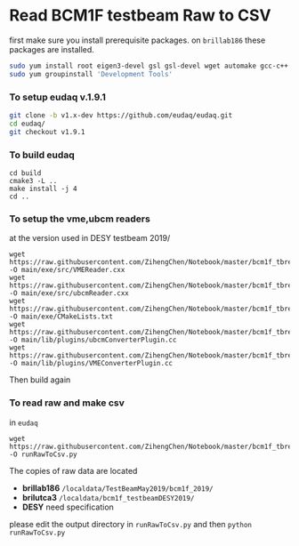# Read BCM1F testbeam Raw to CSV
first make sure you install prerequisite packages. on `brillab186` these packages are installed.

```bash
sudo yum install root eigen3-devel gsl gsl-devel wget automake gcc-c++ gcc-gfortran subversion java-1.8.0-openjdk-devel libX11-devel libXpm-devel libXft-devel libXext-devel python-devel tar make cmake which devtoolset-6-gcc-c++ rh-git29 qt5-qtbase-devel openssh-server build-essential xterm.x86_64  zlib-devel
sudo yum groupinstall 'Development Tools'
```

### To setup eudaq v.1.9.1
```bash
git clone -b v1.x-dev https://github.com/eudaq/eudaq.git
cd eudaq/
git checkout v1.9.1 
```

### To build eudaq
```
cd build
cmake3 -L ..
make install -j 4
cd ..
```


### To setup the vme,ubcm readers 

at the version used in DESY testbeam 2019/

```
wget https://raw.githubusercontent.com/ZihengChen/Notebook/master/bcm1f_tbreader/VMEReader.cxx -O main/exe/src/VMEReader.cxx
wget https://raw.githubusercontent.com/ZihengChen/Notebook/master/bcm1f_tbreader/ubcmReader.cxx -O main/exe/src/ubcmReader.cxx
wget https://raw.githubusercontent.com/ZihengChen/Notebook/master/bcm1f_tbreader/CMakeLists.txt -O main/exe/CMakeLists.txt
wget https://raw.githubusercontent.com/ZihengChen/Notebook/master/bcm1f_tbreader/ubcmConverterPlugin.cc -O main/lib/plugins/ubcmConverterPlugin.cc
wget https://raw.githubusercontent.com/ZihengChen/Notebook/master/bcm1f_tbreader/VMEConverterPlugin.cc -O main/lib/plugins/VMEConverterPlugin.cc
```
Then build again

### To read raw and make csv
in `eudaq`
```
wget https://raw.githubusercontent.com/ZihengChen/Notebook/master/bcm1f_tbreader/runRawToCsv.py -O runRawToCsv.py
```
The copies of raw data are located

* **brillab186** `/localdata/TestBeamMay2019/bcm1f_2019/`
* **brilutca3** `/localdata/bcm1f_testbeamDESY2019/`
* **DESY** need specification


please edit the output directory in `runRawToCsv.py` and then `python runRawToCsv.py`

